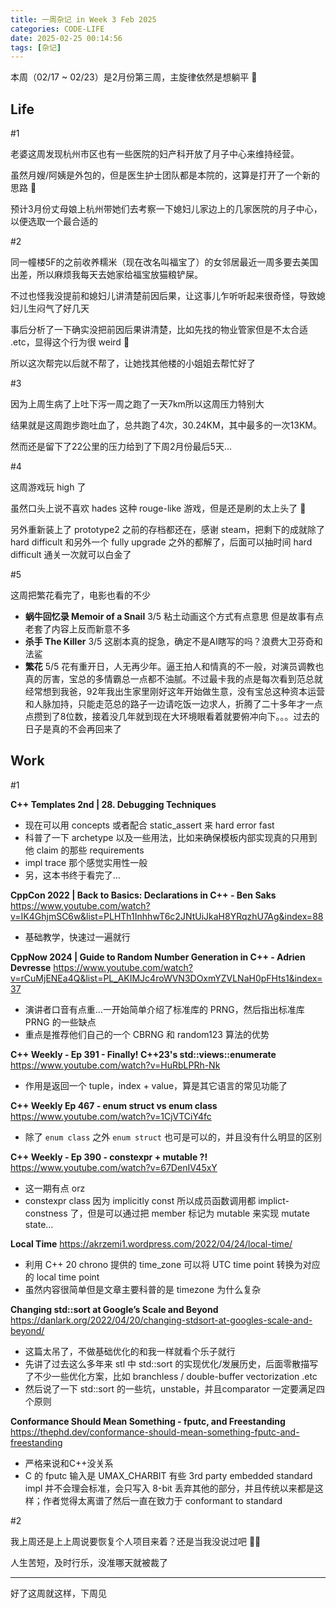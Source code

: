 ```yaml
---
title: 一周杂记 in Week 3 Feb 2025
categories: CODE-LIFE
date: 2025-02-25 00:14:56
tags: [杂记]
---
```

本周（02/17 ~ 02/23）是2月份第三周，主旋律依然是想躺平 🤣

## Life

\#1

老婆这周发现杭州市区也有一些医院的妇产科开放了月子中心来维持经营。

虽然月嫂/阿姨是外包的，但是医生护士团队都是本院的，这算是打开了一个新的思路 🤔

预计3月份丈母娘上杭州带她们去考察一下媳妇儿家边上的几家医院的月子中心，以便选取一个最合适的

\#2

同一幢楼5F的之前收养糯米（现在改名叫福宝了）的女邻居最近一周多要去美国出差，所以麻烦我每天去她家给福宝放猫粮铲屎。

不过也怪我没提前和媳妇儿讲清楚前因后果，让这事儿乍听听起来很奇怪，导致媳妇儿生闷气了好几天

事后分析了一下确实没把前因后果讲清楚，比如先找的物业管家但是不太合适 .etc，显得这个行为很 weird 🤔

所以这次帮完以后就不帮了，让她找其他楼的小姐姐去帮忙好了

\#3

因为上周生病了上吐下泻一周之跑了一天7km所以这周压力特别大

结果就是这周跑步跑吐血了，总共跑了4次，30.24KM，其中最多的一次13KM。

然而还是留下了22公里的压力给到了下周2月份最后5天…

\#4

这周游戏玩 high 了

虽然口头上说不喜欢 hades 这种 rouge-like 游戏，但是还是刷的太上头了 🤡

另外重新装上了 prototype2 之前的存档都还在，感谢 steam，把剩下的成就除了 hard difficult 和另外一个 fully upgrade 之外的都解了，后面可以抽时间 hard difficult 通关一次就可以白金了

\#5

这周把繁花看完了，电影也看的不少

- **蜗牛回忆录 Memoir of a Snail** 3/5 粘土动画这个方式有点意思 但是故事有点老套了内容上反而新意不多
- **杀手 The Killer** 3/5 这剧本真的捉急，确定不是AI瞎写的吗？浪费大卫芬奇和法鲨
- **繁花** 5/5 花有重开日，人无再少年。逼王拍人和情真的不一般，对演员调教也真的厉害，宝总的多情霸总一点都不油腻。不过最卡我的点是每次看到范总就经常想到我爸，92年我出生家里刚好这年开始做生意，没有宝总这种资本运营和人脉加持，只能走范总的路子一边请吃饭一边求人，折腾了二十多年才一点点攒到了8位数，接着没几年就到现在大环境眼看着就要俯冲向下。。。过去的日子是真的不会再回来了



## Work

\#1

**C++ Templates 2nd | 28. Debugging Techniques**

- 现在可以用 concepts 或者配合 static_assert 来 hard error fast
- 科普了一下 archetype 以及一些用法，比如来确保模板内部实现真的只用到他 claim 的那些 requirements
- impl trace 那个感觉实用性一般
- 另，这本书终于看完了…

**CppCon 2022 | Back to Basics: Declarations in C++ - Ben Saks** https://www.youtube.com/watch?v=IK4GhjmSC6w&list=PLHTh1InhhwT6c2JNtUiJkaH8YRqzhU7Ag&index=88

- 基础教学，快速过一遍就行

**CppNow 2024 | Guide to Random Number Generation in C++ - Adrien Devresse** https://www.youtube.com/watch?v=rCuMjENEa4Q&list=PL_AKIMJc4roWVN3DOxmYZVLNaH0pFHts1&index=37

- 演讲者口音有点重…一开始简单介绍了标准库的 PRNG，然后指出标准库 PRNG 的一些缺点
- 重点是推荐他们自己的一个 CBRNG 和 random123 算法的优势

**C++ Weekly - Ep 391 - Finally! C++23's std::views::enumerate** https://www.youtube.com/watch?v=HuRbLPRh-Nk

- 作用是返回一个 tuple，index + value，算是其它语言的常见功能了

**C++ Weekly Ep 467 - enum struct vs enum class** https://www.youtube.com/watch?v=1CjVTCiY4fc

- 除了 `enum class` 之外 `enum struct` 也可是可以的，并且没有什么明显的区别

**C++ Weekly - Ep 390 - constexpr + mutable ?!** https://www.youtube.com/watch?v=67DenIV45xY

- 这一期有点 orz
- constexpr class 因为 implicitly const 所以成员函数调用都 implict-constness 了，但是可以通过把 member 标记为 mutable 来实现 mutate state…

**Local Time** https://akrzemi1.wordpress.com/2022/04/24/local-time/

- 利用 C++ 20 chrono 提供的 time_zone 可以将 UTC time point 转换为对应的 local time point
- 虽然内容很简单但是文章主要科普的是 timezone 为什么复杂

**Changing std::sort at Google’s Scale and Beyond** https://danlark.org/2022/04/20/changing-stdsort-at-googles-scale-and-beyond/

- 这篇太吊了，不做基础优化的和我一样就看个乐子就行
- 先讲了过去这么多年来 stl 中 std::sort 的实现优化/发展历史，后面零散描写了不少一些优化方案，比如 branchless / double-buffer vectorization .etc
- 然后说了一下 std::sort 的一些坑，unstable，并且comparator 一定要满足四个原则

**Conformance Should Mean Something - fputc, and Freestanding** https://thephd.dev/conformance-should-mean-something-fputc-and-freestanding

- 严格来说和C++没关系
- C 的 fputc 输入是 UMAX_CHARBIT 有些 3rd party embedded standard impl 并不会理会标准，会只写入 8-bit 丢弃其他的部分，并且传统以来都是这样；作者觉得太离谱了然后一直在致力于 conformant to standard

\#2

我上周还是上上周说要恢复个人项目来着？还是当我没说过吧 🤷‍♂️

人生苦短，及时行乐，没准哪天就被裁了

---

好了这周就这样，下周见
